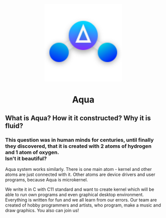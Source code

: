 <p align="center">
	<img src="aqua-logo.svg" alt="The logo" width="250" height="250"></img>
	<br>
	<h1 align="center">Aqua</h1>
</p>

## What is Aqua? How it it constructed? Why it is fluid?
### This question was in human minds for centuries, until finally they discovered, that it is created with 2 atoms of hydrogen and 1 atom of oxygen.<br>Isn't it beautiful?

Aqua system works similarly. There is one main atom - kernel and other atoms are just connected with it.
Other atoms are device drivers and user programs, because Aqua is microkernel.

We write it in C with C11 standard and want to create kernel which will be able to run own programs and even graphical desktop environment.
Everything is written for fun and we all learn from our errors.
Our team are created of hobby programmers and artists, who program, make a music and draw graphics. You also can join us!
